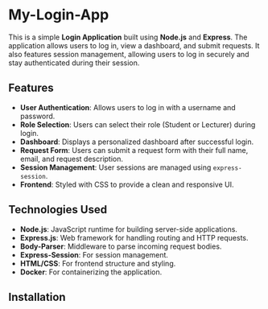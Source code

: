 # My-Login-App

This is a simple **Login Application** built using **Node.js** and **Express**. The application allows users to log in, view a dashboard, and submit requests. It also features session management, allowing users to log in securely and stay authenticated during their session.

## Features

- **User Authentication**: Allows users to log in with a username and password.
- **Role Selection**: Users can select their role (Student or Lecturer) during login.
- **Dashboard**: Displays a personalized dashboard after successful login.
- **Request Form**: Users can submit a request form with their full name, email, and request description.
- **Session Management**: User sessions are managed using `express-session`.
- **Frontend**: Styled with CSS to provide a clean and responsive UI.

## Technologies Used

- **Node.js**: JavaScript runtime for building server-side applications.
- **Express.js**: Web framework for handling routing and HTTP requests.
- **Body-Parser**: Middleware to parse incoming request bodies.
- **Express-Session**: For session management.
- **HTML/CSS**: For frontend structure and styling.
- **Docker**: For containerizing the application.

## Installation

